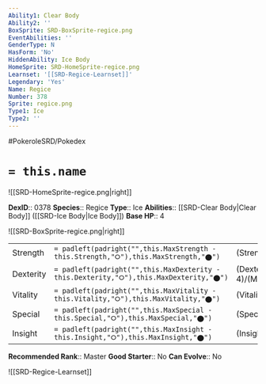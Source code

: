 ```yaml
---
Ability1: Clear Body
Ability2: ''
BoxSprite: SRD-BoxSprite-regice.png
EventAbilities: ''
GenderType: N
HasForm: 'No'
HiddenAbility: Ice Body
HomeSprite: SRD-HomeSprite-regice.png
Learnset: '[[SRD-Regice-Learnset]]'
Legendary: 'Yes'
Name: Regice
Number: 378
Sprite: regice.png
Type1: Ice
Type2: ''
---
```


#PokeroleSRD/Pokedex

# `= this.name`

![[SRD-HomeSprite-regice.png|right]]

**DexID**:: 0378
**Species**:: Regice
**Type**:: Ice
**Abilities**:: [[SRD-Clear Body|Clear Body]] ([[SRD-Ice Body|Ice Body]])
**Base HP**:: 4

![[SRD-BoxSprite-regice.png|right]]

|           |                                                                                        |                                          |
| --------- | -------------------------------------------------------------------------------------- | ---------------------------------------- |
| Strength  | `= padleft(padright("",this.MaxStrength - this.Strength,"⭘"),this.MaxStrength,"⬤")`    | (Strength::4)/(MaxStrength::4)   |
| Dexterity | `= padleft(padright("",this.MaxDexterity - this.Dexterity,"⭘"),this.MaxDexterity,"⬤")` | (Dexterity:: 4)/(MaxDexterity::4) |
| Vitality  | `= padleft(padright("",this.MaxVitality - this.Vitality,"⭘"),this.MaxVitality,"⬤")`    | (Vitality::6)/(MaxVitality::6)   |
| Special   | `= padleft(padright("",this.MaxSpecial - this.Special,"⭘"),this.MaxSpecial,"⬤")`       | (Special::6)/(MaxSpecial::6)     |
| Insight   | `= padleft(padright("",this.MaxInsight - this.Insight,"⭘"),this.MaxInsight,"⬤")`       | (Insight::10)/(MaxInsight::10)     |

**Recommended Rank**:: Master
**Good Starter**:: No
**Can Evolve**:: No

![[SRD-Regice-Learnset]]